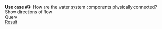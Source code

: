 **Use case #3:** How are the water system components physically connected? Show directions of flow    
[Query](https://github.com/amabdallah/WaM-DaM/blob/master/03UseCases/Queries/03FindConnectivityMatrixOfScenario.sql)      
[Result](https://github.com/amabdallah/WaM-DaM/blob/master/03UseCases/Results/UseCase3.csv)  
